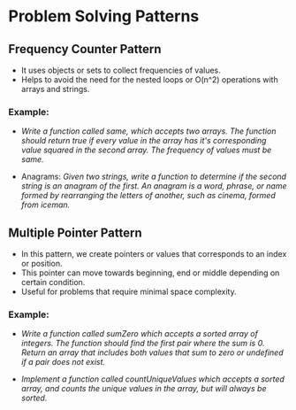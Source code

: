# Problem Solving Patterns

## Frequency Counter Pattern

- It uses objects or sets to collect frequencies of values.
- Helps to avoid the need for the nested loops or O(n^2) operations with arrays and strings.

### Example:

- _Write a function called same, which accepts two arrays. The function should return true if every value in the array has it's corresponding value squared in the second array. The frequency of values must be same._

- Anagrams: _Given two strings, write a function to determine if the second string is an anagram of the first. An anagram is a word, phrase, or name formed by rearranging the letters of another, such as cinema, formed from iceman._

## Multiple Pointer Pattern

- In this pattern, we create pointers or values that corresponds to an index or position.
- This pointer can move towards beginning, end or middle depending on certain condition.
- Useful for problems that require minimal space complexity.

### Example:

- _Write a function called sumZero which accepts a sorted array of integers. The function should find the first pair where the sum is 0. Return an array that includes both values that sum to zero or undefined if a pair does not exist._

- _Implement a function called countUniqueValues which accepts a sorted array, and counts the unique values in the array, but will always be sorted._
